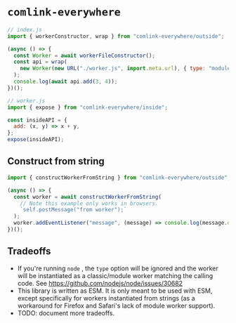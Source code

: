 # `comlink-everywhere`

```js
// index.js
import { workerConstructor, wrap } from "comlink-everywhere/outside";

(async () => {
  const Worker = await workerFileConstructor();
  const api = wrap(
    new Worker(new URL("./worker.js", import.meta.url), { type: "module" })
  );
  console.log(await api.add(3, 4));
})();
```

```js
// worker.js
import { expose } from "comlink-everywhere/inside";

const insideAPI = {
  add: (x, y) => x + y,
};
expose(insideAPI);
```

## Construct from string

```js
import { constructWorkerFromString } from "comlink-everywhere/outside";

(async () => {
  const worker = await constructWorkerFromString(
    // Note this example only works in browsers.
    `self.postMessage("from worker");`
  );
  worker.addEventListener("message", (message) => console.log(message.data));
})();
```

## Tradeoffs

- If you're running `node` , the `type` option will be ignored and the worker will be instantiated as a classic/module worker matching the calling code. See <https://github.com/nodejs/node/issues/30682>
- This library is written as ESM. It is only meant to be used with ESM, except specifically for workers instantiated from strings (as a workaround for Firefox and Safari's lack of module worker support).
- TODO: document more tradeoffs.
